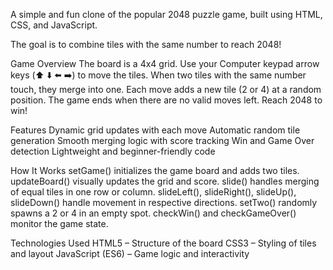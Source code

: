 A simple and fun clone of the popular 2048 puzzle game, built using HTML, CSS, and JavaScript.

The goal is to combine tiles with the same number to reach 2048!

Game Overview
The board is a 4x4 grid.
Use your Computer keypad arrow keys (⬆️ ⬇️ ⬅️ ➡️) to move the tiles.
When two tiles with the same number touch, they merge into one.
Each move adds a new tile (2 or 4) at a random position.
The game ends when there are no valid moves left.
Reach 2048 to win!

Features
Dynamic grid updates with each move
Automatic random tile generation
Smooth merging logic with score tracking
Win and Game Over detection
Lightweight and beginner-friendly code

How It Works
setGame() initializes the game board and adds two tiles.
updateBoard() visually updates the grid and score.
slide() handles merging of equal tiles in one row or column.
slideLeft(), slideRight(), slideUp(), slideDown() handle movement in respective directions.
setTwo() randomly spawns a 2 or 4 in an empty spot.
checkWin() and checkGameOver() monitor the game state.


Technologies Used
HTML5 – Structure of the board
CSS3 – Styling of tiles and layout
JavaScript (ES6) – Game logic and interactivity
